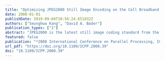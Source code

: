 ```yaml
---
title: "Optimizing JPEG2000 Still Image Encoding on the Cell Broadband Engine"
date: 2008-01-01
publishDate: 2019-09-04T10:56:24.651032Z
authors: ["Seunghwa Kang", "David A. Bader"]
publication_types: ["1"]
abstract: "JPEG2000 is the latest still image coding standard from the JPEG committee, which adopts new algorithms such as embedded block coding with optimized truncation (EBCOT) and discrete wavelet transform (DWT). These algorithms enable superior coding performance over JPEG and support various new features at the cost of the increased computational complexity. The Sony-Toshiba-IBM cell broadband engine (or the Cell/B.E.) is a heterogeneous multicore architecture with SIMD accelerators. In this work, we optimize the computationally intensive algorithmic kernels of JPEG2000 for the Cell/B.E. and also introduce a novel data decomposition scheme to achieve high performance with low programming complexity. We compare the Cell/B.E.'s performance to the performance of the Intel Pentium IV 3.2 GHz processor. The Cell/B.E. demonstrates 3.2 times higher performance for lossless encoding and 2.7 times higher performance for lossy encoding. For the DWT, the Cell/B.E. outperforms the Pentium IV processor by 9.1 times for the lossless case and 15 times for the lossy case. We also provide the experimental results on one IBM QS20 blade with two Cell/B.E. chips and the performance comparison with the existing JPEG2000 encoder for the Cell/B.E."
featured: false
publication: "*2008 International Conference on Parallel Processing, ICPP 2008, September 8-12, 2008, Portland, Oregon, USA*"
url_pdf: "https://doi.org/10.1109/ICPP.2008.39"
doi: "10.1109/ICPP.2008.39"
---
```


